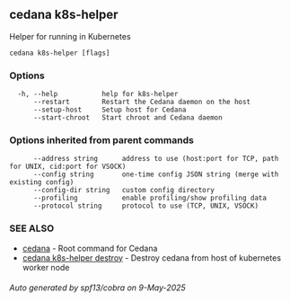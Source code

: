 ## cedana k8s-helper

Helper for running in Kubernetes

```
cedana k8s-helper [flags]
```

### Options

```
  -h, --help           help for k8s-helper
      --restart        Restart the Cedana daemon on the host
      --setup-host     Setup host for Cedana
      --start-chroot   Start chroot and Cedana daemon
```

### Options inherited from parent commands

```
      --address string      address to use (host:port for TCP, path for UNIX, cid:port for VSOCK)
      --config string       one-time config JSON string (merge with existing config)
      --config-dir string   custom config directory
      --profiling           enable profiling/show profiling data
      --protocol string     protocol to use (TCP, UNIX, VSOCK)
```

### SEE ALSO

* [cedana](cedana.md)	 - Root command for Cedana
* [cedana k8s-helper destroy](cedana_k8s-helper_destroy.md)	 - Destroy cedana from host of kubernetes worker node

###### Auto generated by spf13/cobra on 9-May-2025
